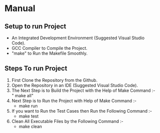 # Manual
## Setup to run Project
- An Integrated Development Environment (Suggested Visual Studio Code).
- GCC Compiler to Compile the Project.
- "make" to Run the Makefile Smoothly.

## Steps To run Project

1. First Clone the Repository from the Github.
2. Open the Repository in an IDE (Suggested Visual Studio Code).
3. The Next Step is to Build the Project with the Help of Make Command :-
   " make all"
4. Next Step is to Run the Project with Help of Make Command :-
   - make run
5. If you want to Run the Test Cases then Run the Following Command :-
   - make test
6. Clean All Executable Files by the Following Command :-
   - make clean
